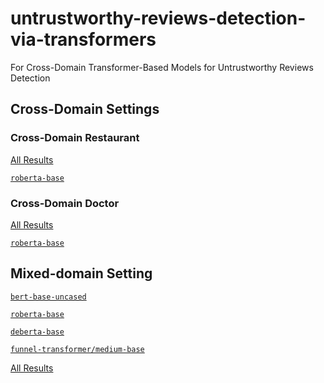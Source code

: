 # untrustworthy-reviews-detection-via-transformers
For Cross-Domain
Transformer-Based Models for Untrustworthy Reviews Detection

## Cross-Domain Settings 
### Cross-Domain Restaurant
[All Results](https://colab.research.google.com/drive/1ZIJUPOs76V5XfA9kTe2nIF4NuryvwB74?authuser=1)

[`roberta-base`](https://colab.research.google.com/drive/1jDDEYffYFxW9b72gmOxUWjaCezT4QNEY?authuser=1)

### Cross-Domain Doctor
[All Results](https://colab.research.google.com/drive/12uD0fSpGDDUtS_QRhfYibHf3vwvwQcAY?authuser=1)

[`roberta-base`](https://colab.research.google.com/drive/12uD0fSpGDDUtS_QRhfYibHf3vwvwQcAY?authuser=1)

## Mixed-domain Setting  
[`bert-base-uncased`](https://colab.research.google.com/drive/1iw-iT61cGiOsdFyA0T65Fkt0ZDeVP0FS#scrollTo=xyuIxTePvsZC)

[`roberta-base`](https://colab.research.google.com/drive/1La5Iz2qKWQydq9DstNgNioFuwL9Lv_Br?authuser=3#scrollTo=-s9kLL783iJSz)

[`deberta-base`](https://colab.research.google.com/drive/1JVQoMhBEg9wAWuiLvdwWb1Kvu1UCSa8f#scrollTo=xyuIxTePvsZC)

[`funnel-transformer/medium-base`](https://colab.research.google.com/drive/1co5sdjwsDEgTvyZ3XRRfSh4pMOLpWUer?authuser=3#scrollTo=xyuIxTePvsZC)

[All Results](https://colab.research.google.com/drive/1Qyl69A7g6dQGj_Utr_yRzNmJvb9mY4oV?authuser=3#scrollTo=x6nTRlAq96DX)
